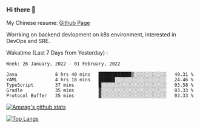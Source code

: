 ### Hi there 👋

My Chinese resume: [Github Page](https://spencercjh.github.io/resume/)

Worrking on backend devlopment on k8s environment, interested in DevOps and SRE.

Wakatime (Last 7 Days from Yesterday) :

<!--START_SECTION:waka-->
```text
Week: 26 January, 2022 - 01 February, 2022

Java              8 hrs 40 mins   ████████████▒░░░░░░░░░░░░   49.31 % 
YAML              4 hrs 18 mins   ██████░░░░░░░░░░░░░░░░░░░   24.46 % 
TypeScript        37 mins         █░░░░░░░░░░░░░░░░░░░░░░░░   03.58 % 
Gradle            35 mins         ▓░░░░░░░░░░░░░░░░░░░░░░░░   03.33 % 
Protocol Buffer   35 mins         ▓░░░░░░░░░░░░░░░░░░░░░░░░   03.33 % 
```
<!--END_SECTION:waka-->

[![Anurag's github stats](https://github-readme-stats.vercel.app/api?username=spencercjh&theme=tokyonight&show_icons=true)](https://github.com/anuraghazra/github-readme-stats)

[![Top Langs](https://github-readme-stats.vercel.app/api/top-langs/?username=spencercjh&layout=compact&theme=tokyonight)](https://github.com/anuraghazra/github-readme-stats)
